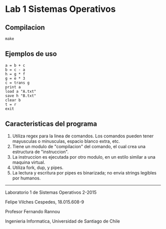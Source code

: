 # Lab 1 Sistemas Operativos

## Compilacion

```
make
```

## Ejemplos de uso
```
a = b + c
b = c - a
h = g * f
g = e * 3
c = trans g
print a
load a "A.txt"
save h "B.txt"
clear b
t = r
exit
```

## Caracteristicas del programa
1. Utiliza regex para la linea de comandos. Los comandos pueden tener mayusculas o minusculas, espacio blanco extra, etc.
2. Tiene un modulo de "compilacion" del comando, el cual crea una estructura de "instruccion".
3. La instruccion es ejecutada por otro modulo, en un estilo similar a una maquina virtual.
4. Utiliza fork, dup, y pipes.
5. La lectura y escritura por pipes es binarizada; no envia strings legibles por humanos.

-------

Laboratorio 1 de Sistemas Operativos 2-2015

Felipe Vilches Cespedes, 18.015.608-9

Profesor Fernando Rannou

Ingenieria Informatica, Universidad de Santiago de Chile
